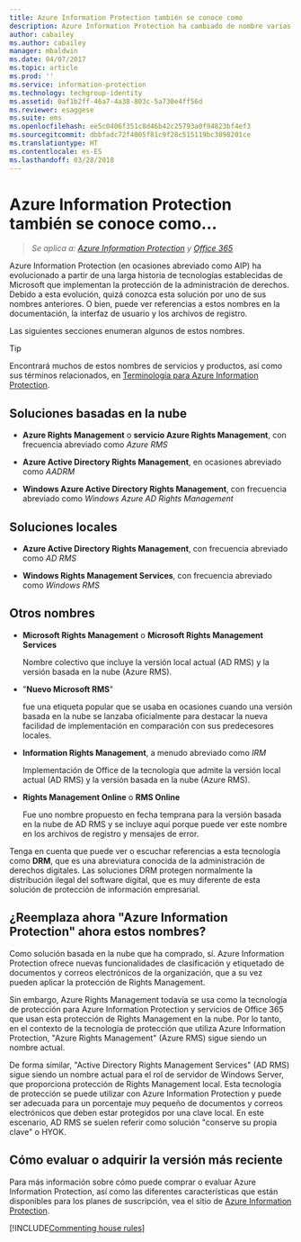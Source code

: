 ```yaml
---
title: Azure Information Protection también se conoce como
description: Azure Information Protection ha cambiado de nombre varias veces y es posible que lo conozca por su nombre anterior.
author: cabailey
ms.author: cabailey
manager: mbaldwin
ms.date: 04/07/2017
ms.topic: article
ms.prod: ''
ms.service: information-protection
ms.technology: techgroup-identity
ms.assetid: 0af1b2ff-46a7-4a38-803c-5a730e4ff56d
ms.reviewer: esaggese
ms.suite: ems
ms.openlocfilehash: ee5c0406f351c8d46b42c25793a0f94823bf4ef3
ms.sourcegitcommit: dbbfadc72f4005f81c9f28c515119bc3098201ce
ms.translationtype: HT
ms.contentlocale: es-ES
ms.lasthandoff: 03/28/2018
---
```

# <a name="azure-information-protection---also-known-as-"></a>Azure Information Protection también se conoce como…

>*Se aplica a: [Azure Information Protection](https://azure.microsoft.com/pricing/details/information-protection) y [Office 365](http://download.microsoft.com/download/E/C/F/ECF42E71-4EC0-48FF-AA00-577AC14D5B5C/Azure_Information_Protection_licensing_datasheet_EN-US.pdf)*

Azure Information Protection (en ocasiones abreviado como AIP) ha evolucionado a partir de una larga historia de tecnologías establecidas de Microsoft que implementan la protección de la administración de derechos. Debido a esta evolución, quizá conozca esta solución por uno de sus nombres anteriores. O bien, puede ver referencias a estos nombres en la documentación, la interfaz de usuario y los archivos de registro. 

Las siguientes secciones enumeran algunos de estos nombres.

> [!TIP]
> Encontrará muchos de estos nombres de servicios y productos, así como sus términos relacionados, en [Terminología para Azure Information Protection](../get-started/terminology.md).

## <a name="cloud-based-solutions"></a>Soluciones basadas en la nube

- **Azure Rights Management** o **servicio Azure Rights Management**, con frecuencia abreviado como *Azure RMS*

- **Azure Active Directory Rights Management**, en ocasiones abreviado como *AADRM*

- **Windows Azure Active Directory Rights Management**, con frecuencia abreviado como *Windows Azure AD Rights Management*

## <a name="on-premises-solutions"></a>Soluciones locales

- **Azure Active Directory Rights Management**, con frecuencia abreviado como *AD RMS*

- **Windows Rights Management Services**, con frecuencia abreviado como *Windows RMS*

## <a name="other-names"></a>Otros nombres

- **Microsoft Rights Management** o **Microsoft Rights Management Services**
    
    Nombre colectivo que incluye la versión local actual (AD RMS) y la versión basada en la nube (Azure RMS).

- "**Nuevo Microsoft RMS**"
    
    fue una etiqueta popular que se usaba en ocasiones cuando una versión basada en la nube se lanzaba oficialmente para destacar la nueva facilidad de implementación en comparación con sus predecesores locales.

- **Information Rights Management**, a menudo abreviado como *IRM*
    
    Implementación de Office de la tecnología que admite la versión local actual (AD RMS) y la versión basada en la nube (Azure RMS). 

- **Rights Management Online** o **RMS Online**
    
    Fue uno nombre propuesto en fecha temprana para la versión basada en la nube de AD RMS y se incluye aquí porque puede ver este nombre en los archivos de registro y mensajes de error.

Tenga en cuenta que puede ver o escuchar referencias a esta tecnología como **DRM**, que es una abreviatura conocida de la administración de derechos digitales. Las soluciones DRM protegen normalmente la distribución ilegal del software digital, que es muy diferente de esta solución de protección de información empresarial. 

## <a name="does-azure-information-protection-now-replace-all-these-names"></a>¿Reemplaza ahora "Azure Information Protection" ahora estos nombres?

Como solución basada en la nube que ha comprado, sí. Azure Information Protection ofrece nuevas funcionalidades de clasificación y etiquetado de documentos y correos electrónicos de la organización, que a su vez pueden aplicar la protección de Rights Management. 

Sin embargo, Azure Rights Management todavía se usa como la tecnología de protección para Azure Information Protection y servicios de Office 365 que usan esta protección de Rights Management en la nube. Por lo tanto, en el contexto de la tecnología de protección que utiliza Azure Information Protection, "Azure Rights Management" (Azure RMS) sigue siendo un nombre actual.

De forma similar, "Active Directory Rights Management Services" (AD RMS) sigue siendo un nombre actual para el rol de servidor de Windows Server, que proporciona protección de Rights Management local. Esta tecnología de protección se puede utilizar con Azure Information Protection y puede ser adecuada para un porcentaje muy pequeño de documentos y correos electrónicos que deben estar protegidos por una clave local. En este escenario, AD RMS se suelen referir como solución "conserve su propia clave" o HYOK.

## <a name="how-to-evaluate-or-purchase-the-latest-version"></a>Cómo evaluar o adquirir la versión más reciente

Para más información sobre cómo puede comprar o evaluar Azure Information Protection, así como las diferentes características que están disponibles para los planes de suscripción, vea el sitio de [Azure Information Protection](https://www.microsoft.com/cloud-platform/azure-information-protection).

[!INCLUDE[Commenting house rules](../includes/houserules.md)]